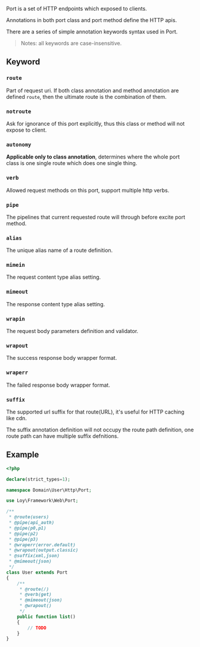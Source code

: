 Port is a set of HTTP endpoints which exposed to clients.

Annotations in both port class and port method define the HTTP apis.

There are a series of simple annotation keywords syntax used in Port. 

> Notes: all keywords are case-insensitive.

## Keyword

### `route`

Part of request uri. If both class annotation and method annotation are defined `route`, then the ultimate route is the combination of them. 

### `notroute`

Ask for ignorance of this port explicitly, thus this class or method will not expose to client.

### `autonomy`

**Applicable only to class annotation**, determines where the whole port class is one single route which does one single thing.

### `verb`

Allowed request methods on this port, support multiple http verbs.

### `pipe`

The pipelines that current requested route will through before excite port method.

### `alias`

The unique alias name of a route definition.

### `mimein`

The request content type alias setting.

### `mimeout`

The response content type alias setting.

### `wrapin`

The request body parameters definition and validator.

### `wrapout`

The success response body wrapper format.

### `wraperr` 

The failed response body wrapper format.

### `suffix` 

The supported url suffix for that route(URL), it's useful for HTTP caching like cdn.

The suffix annotation definition will not occupy the route path definition, one route path can have multiple suffix defnitions.

## Example

``` php
<?php

declare(strict_types=1);

namespace Domain\User\Http\Port;

use Loy\Framework\Web\Port;

/**
 * @route(users)
 * @pipe(api_auth)
 * @pipe(p0,p1)
 * @pipe(p2)
 * @pipe(p3)
 * @wraperr(error.default)
 * @wrapout(output.classic)
 * @suffix(xml,json)
 * @mimeout(json)
 */
class User extends Port
{
    /**
     * @route(/)
     * @verb(get)
     * @mimeout(json)
     * @wrapout()
     */
    public function list()
    {
        // TODO
    }
}
```